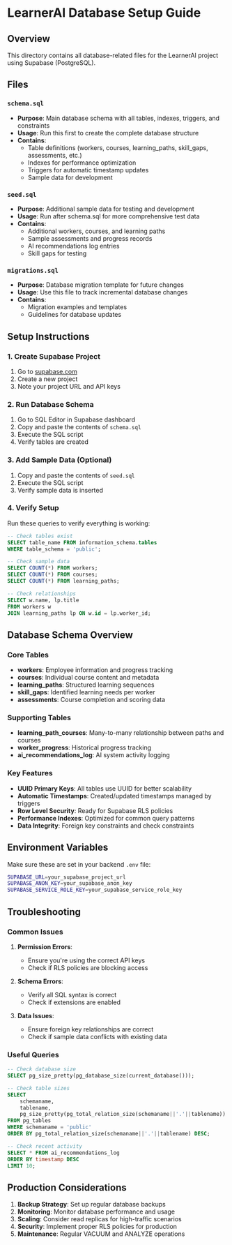 # LearnerAI Database Setup Guide

## Overview
This directory contains all database-related files for the LearnerAI project using Supabase (PostgreSQL).

## Files

### `schema.sql`
- **Purpose**: Main database schema with all tables, indexes, triggers, and constraints
- **Usage**: Run this first to create the complete database structure
- **Contains**: 
  - Table definitions (workers, courses, learning_paths, skill_gaps, assessments, etc.)
  - Indexes for performance optimization
  - Triggers for automatic timestamp updates
  - Sample data for development

### `seed.sql`
- **Purpose**: Additional sample data for testing and development
- **Usage**: Run after schema.sql for more comprehensive test data
- **Contains**:
  - Additional workers, courses, and learning paths
  - Sample assessments and progress records
  - AI recommendations log entries
  - Skill gaps for testing

### `migrations.sql`
- **Purpose**: Database migration template for future changes
- **Usage**: Use this file to track incremental database changes
- **Contains**:
  - Migration examples and templates
  - Guidelines for database updates

## Setup Instructions

### 1. Create Supabase Project
1. Go to [supabase.com](https://supabase.com)
2. Create a new project
3. Note your project URL and API keys

### 2. Run Database Schema
1. Go to SQL Editor in Supabase dashboard
2. Copy and paste the contents of `schema.sql`
3. Execute the SQL script
4. Verify tables are created

### 3. Add Sample Data (Optional)
1. Copy and paste the contents of `seed.sql`
2. Execute the SQL script
3. Verify sample data is inserted

### 4. Verify Setup
Run these queries to verify everything is working:

```sql
-- Check tables exist
SELECT table_name FROM information_schema.tables 
WHERE table_schema = 'public';

-- Check sample data
SELECT COUNT(*) FROM workers;
SELECT COUNT(*) FROM courses;
SELECT COUNT(*) FROM learning_paths;

-- Check relationships
SELECT w.name, lp.title 
FROM workers w 
JOIN learning_paths lp ON w.id = lp.worker_id;
```

## Database Schema Overview

### Core Tables
- **workers**: Employee information and progress tracking
- **courses**: Individual course content and metadata
- **learning_paths**: Structured learning sequences
- **skill_gaps**: Identified learning needs per worker
- **assessments**: Course completion and scoring data

### Supporting Tables
- **learning_path_courses**: Many-to-many relationship between paths and courses
- **worker_progress**: Historical progress tracking
- **ai_recommendations_log**: AI system activity logging

### Key Features
- **UUID Primary Keys**: All tables use UUID for better scalability
- **Automatic Timestamps**: Created/updated timestamps managed by triggers
- **Row Level Security**: Ready for Supabase RLS policies
- **Performance Indexes**: Optimized for common query patterns
- **Data Integrity**: Foreign key constraints and check constraints

## Environment Variables

Make sure these are set in your backend `.env` file:

```bash
SUPABASE_URL=your_supabase_project_url
SUPABASE_ANON_KEY=your_supabase_anon_key
SUPABASE_SERVICE_ROLE_KEY=your_supabase_service_role_key
```

## Troubleshooting

### Common Issues

1. **Permission Errors**:
   - Ensure you're using the correct API keys
   - Check if RLS policies are blocking access

2. **Schema Errors**:
   - Verify all SQL syntax is correct
   - Check if extensions are enabled

3. **Data Issues**:
   - Ensure foreign key relationships are correct
   - Check if sample data conflicts with existing data

### Useful Queries

```sql
-- Check database size
SELECT pg_size_pretty(pg_database_size(current_database()));

-- Check table sizes
SELECT 
    schemaname,
    tablename,
    pg_size_pretty(pg_total_relation_size(schemaname||'.'||tablename)) as size
FROM pg_tables 
WHERE schemaname = 'public'
ORDER BY pg_total_relation_size(schemaname||'.'||tablename) DESC;

-- Check recent activity
SELECT * FROM ai_recommendations_log 
ORDER BY timestamp DESC 
LIMIT 10;
```

## Production Considerations

1. **Backup Strategy**: Set up regular database backups
2. **Monitoring**: Monitor database performance and usage
3. **Scaling**: Consider read replicas for high-traffic scenarios
4. **Security**: Implement proper RLS policies for production
5. **Maintenance**: Regular VACUUM and ANALYZE operations
